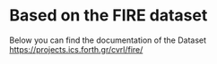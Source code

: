 # Based on the FIRE dataset

Below you can find the documentation of the Dataset https://projects.ics.forth.gr/cvrl/fire/ 
